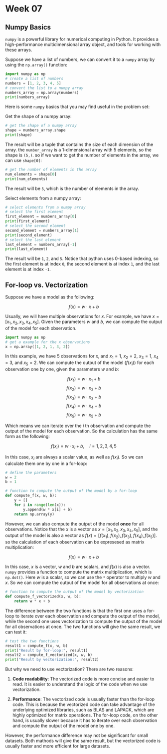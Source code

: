 # Week 07

## Numpy Basics

`numpy` is a powerful library for numerical computing in Python. It provides a high-performance multidimensional array object, and tools for working with these arrays.

Suppose we have a list of numbers, we can convert it to a `numpy` array by using the `np.array()` function:

```python
import numpy as np
# create a list of numbers
numbers = [1, 2, 3, 4, 5]
# convert the list to a numpy array
numbers_array = np.array(numbers)
print(numbers_array)
```

Here is some `numpy` basics that you may find useful in the problem set:

Get the shape of a numpy array:

```python
# get the shape of a numpy array
shape = numbers_array.shape
print(shape)
```

The result will be a tuple that contains the size of each dimension of the array. the `number_array` is a 1-dimensional array with 5 elements, so the shape is `(5,)`. so if we want to get the number of elements in the array, we can use `shape[0]`:

```python
# get the number of elements in the array
num_elements = shape[0]
print(num_elements)
```

The result will be `5`, which is the number of elements in the array.

Select elements from a numpy array:

```python
# select elements from a numpy array
# select the first element
first_element = numbers_array[0]
print(first_element)
# select the second element
second_element = numbers_array[1]
print(second_element)
# select the last element
last_element = numbers_array[-1]
print(last_element)
```

The result will be `1`, `2`, and `5`. Notice that python uses 0-based indexing, so the first element is at index `0`, the second element is at index `1`, and the last element is at index `-1`.

## For-loop vs. Vectorization

Suppose we have a model as the following:

$$ f(x) = w \cdot x + b $$

Usually, we will have multiple observations for $x$. For example, we have $x = [x_1, x_2, x_3, x_4, x_5]$. Given the parameters $w$ and $b$, we can compute the output of the model for each observation.

```python
import numpy as np
# get a example for the x observations
x = np.array([1, 2, 1, 3, 2])
```

In this example, we have 5 observations for $x$, and $x_1 = 1$, $x_2 = 2$, $x_3 = 1$, $x_4 = 3$, and $x_5 = 2$. We can compute the output of the model ($f(x_i)$) for each observation one by one, given the parameters $w$ and $b$:

$$ f(x_1) = w \cdot x_1 + b $$
$$ f(x_2) = w \cdot x_2 + b $$
$$ f(x_3) = w \cdot x_3 + b $$
$$ f(x_4) = w \cdot x_4 + b $$
$$ f(x_5) = w \cdot x_5 + b $$

Which means we can iterate over the $i$ th observation and compute the output of the model for each observation. So the calculation has the same form as the following:

$$ f(x_i) = w \cdot x_i + b, \quad i = 1, 2, 3, 4, 5 $$

In this case, $x_i$ are always a scalar value, as well as $f(x_i)$. So we can calculate them one by one in a for-loop:

```python
# define the parameters
w = 2
b = 1
```

```python
# function to compute the output of the model by a for-loop
def compute_f(x, w, b):
    y = []
    for i in range(len(x)):
        y.append(w * x[i] + b)
    return np.array(y)
```

However, we can also compute the output of the model **once** for all observations. Notice that the $x$ is a vector as $x = [x_1, x_2, x_3, x_4, x_5]$, and the output of the model is also a vector as $f(x) = [f(x_1), f(x_2), f(x_3), f(x_4), f(x_5)]$. so the calculation of each observation can be expresesed as matrix multiplication:

$$ f(x) = w \cdot x + b $$

In this case, $x$ is a vector, $w$ and $b$ are scalars, and $f(x)$ is also a vector. `numpy` provides a function to compute the matrix multiplication, which is `np.dot()`. Here $w$ is a scalar, so we can use the `*` operator to multiply $w$ and $x$. So we can compute the output of the model for all observations at once:

```python
# function to compute the output of the model by vectorization
def compute_f_vectorized(x, w, b):
    return w * x + b 
```

The difference between the two functions is that the first one uses a for-loop to iterate over each observation and compute the output of the model, while the second one uses vectorization to compute the output of the model for all observations at once. The two functions will give the same result, we can test it:

```python
# test the two functions
result1 = compute_f(x, w, b)
print("Result by for-loop:", result1)
result2 = compute_f_vectorized(x, w, b)
print("Result by vectorization:", result2)
```

But why we need to use vectorization? There are two reasons:

1. **Code readability**: The vectorized code is more concise and easier to read. It is easier to understand the logic of the code when we use vectorization.

2. **Performance**: The vectorized code is usually faster than the for-loop code. This is because the vectorized code can take advantage of the underlying optimized libraries, such as BLAS and LAPACK, which are highly optimized for matrix operations. The for-loop code, on the other hand, is usually slower because it has to iterate over each observation and compute the output of the model one by one.

However, the performance difference may not be significant for small datasets. Both mathods will give the same result, but the vectorized code is usually faster and more efficient for large datasets.
